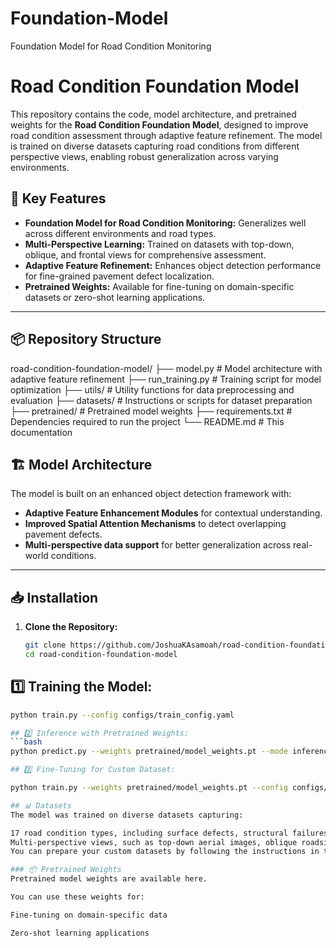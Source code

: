 # Foundation-Model
Foundation Model for Road Condition Monitoring

# Road Condition Foundation Model

This repository contains the code, model architecture, and pretrained weights for the **Road Condition Foundation Model**, designed to improve road condition assessment through adaptive feature refinement. The model is trained on diverse datasets capturing road conditions from different perspective views, enabling robust generalization across varying environments.

## 🚀 Key Features
- **Foundation Model for Road Condition Monitoring:** Generalizes well across different environments and road types.
- **Multi-Perspective Learning:** Trained on datasets with top-down, oblique, and frontal views for comprehensive assessment.
- **Adaptive Feature Refinement:** Enhances object detection performance for fine-grained pavement defect localization.
- **Pretrained Weights:** Available for fine-tuning on domain-specific datasets or zero-shot learning applications.

---

## 📦 Repository Structure
road-condition-foundation-model/ ├── model.py # Model architecture with adaptive feature refinement ├── run_training.py # Training script for model optimization ├── utils/ # Utility functions for data preprocessing and evaluation ├── datasets/ # Instructions or scripts for dataset preparation ├── pretrained/ # Pretrained model weights ├── requirements.txt # Dependencies required to run the project └── README.md # This documentation


## 🏗️ Model Architecture
The model is built on an enhanced object detection framework with:
- **Adaptive Feature Enhancement Modules** for contextual understanding.
- **Improved Spatial Attention Mechanisms** to detect overlapping pavement defects.
- **Multi-perspective data support** for better generalization across real-world conditions.

---

## 📥 Installation

1. **Clone the Repository:**
   ```bash
   git clone https://github.com/JoshuaKAsamoah/road-condition-foundation-model.git
   cd road-condition-foundation-model


## 1️⃣ Training the Model:
```bash
python train.py --config configs/train_config.yaml

## 2️⃣ Inference with Pretrained Weights:
```bash
python predict.py --weights pretrained/model_weights.pt --mode inference

## 3️⃣ Fine-Tuning for Custom Dataset:

python train.py --weights pretrained/model_weights.pt --config configs/fine_tune.yaml

## 📊 Datasets
The model was trained on diverse datasets capturing:

17 road condition types, including surface defects, structural failures, and roadside hazards.
Multi-perspective views, such as top-down aerial images, oblique roadside captures, and frontal vehicle-mounted images.
You can prepare your custom datasets by following the instructions in the datasets/ directory.

### 📦 Pretrained Weights
Pretrained model weights are available here.

You can use these weights for:

Fine-tuning on domain-specific data

Zero-shot learning applications
